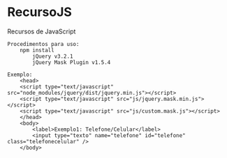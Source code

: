 # RecursoJS
Recursos de JavaScript

    Procedimentos para uso:
        npm install
            jQuery v3.2.1
            jQuery Mask Plugin v1.5.4

    Exemplo:
        <head>
        <script type="text/javascript" src="node_modules/jquery/dist/jquery.min.js"></script>
        <script type="text/javascript" src="js/jquery.mask.min.js"></script>
        <script type="text/javascript" src="js/custom.mask.js"></script>
        </head>
        <body>
            <label>Exemplo1: Telefone/Celular</label>
            <input type="texto" name="telefone" id="telefone" class="telefonecelular" />
        </body>